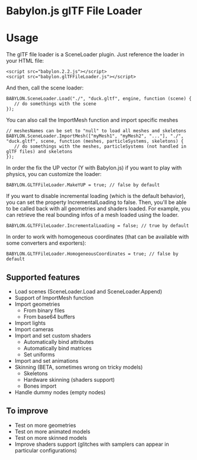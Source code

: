 # Babylon.js glTF File Loader

# Usage
The glTF file loader is a SceneLoader plugin.
Just reference the loader in your HTML file:

```
<script src="babylon.2.2.js"></script>
<script src="babylon.glTFFileLoader.js"></script>
```

And then, call the scene loader:
```
BABYLON.SceneLoader.Load("./", "duck.gltf", engine, function (scene) { 
   // do somethings with the scene
});
```

You can also call the ImportMesh function and import specific meshes
```
// meshesNames can be set to "null" to load all meshes and skeletons
BABYLON.SceneLoader.ImportMesh(["myMesh1", "myMesh2", "..."], "./", "duck.gltf", scene, function (meshes, particleSystems, skeletons) { 
   // do somethings with the meshes, particleSystems (not handled in glTF files) and skeletons
});
```

In order the fix the UP vector (Y with Babylon.js) if you want to play with physics, you can customize the loader:
```
BABYLON.GLTFFileLoader.MakeYUP = true; // false by default
```

If you want to disable incremental loading (which is the default behavior), you can set the property IncrementalLoading to false.
Then, you'll be able to be called back with all geometries and shaders loaded.
For example, you can retrieve the real bounding infos of a mesh loaded using the loader.
```
BABYLON.GLTFFileLoader.IncrementalLoading = false; // true by default
```

In order to work with homogeneous coordinates (that can be available with some converters and exporters):
```
BABYLON.GLTFFileLoader.HomogeneousCoordinates = true; // false by default
```

## Supported features
* Load scenes (SceneLoader.Load and SceneLoader.Append)
* Support of ImportMesh function
* Import geometries
    * From binary files
    * From base64 buffers
* Import lights
* Import cameras
* Import and set custom shaders
    * Automatically bind attributes
    * Automatically bind matrices
    * Set uniforms
* Import and set animations
* Skinning (BETA, sometimes wrong on tricky models)
    * Skeletons
    * Hardware skinning (shaders support)
    * Bones import
* Handle dummy nodes (empty nodes)

## To improve
* Test on more geometries
* Test on more animated models
* Test on more skinned models
* Improve shaders support (glitches with samplers can appear in particular configurations)
